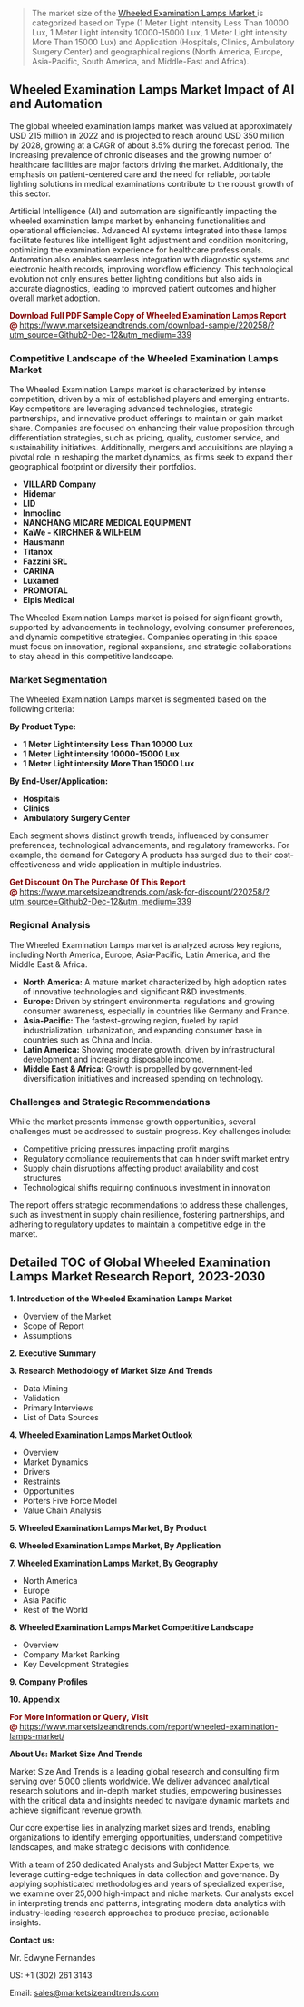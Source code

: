 <blockquote><p>The market size of the <a href="https://www.marketsizeandtrends.com/download-sample/220258/?utm_source=Github2-Dec-12&amp;utm_medium=339" target="_blank">Wheeled Examination Lamps Market </a>is categorized based on Type (1 Meter Light intensity Less Than 10000 Lux, 1 Meter Light intensity 10000-15000 Lux, 1 Meter Light intensity More Than 15000 Lux) and Application (Hospitals, Clinics, Ambulatory Surgery Center) and geographical regions (North America, Europe, Asia-Pacific, South America, and Middle-East and Africa).</p></blockquote><p><h2>Wheeled Examination Lamps Market Impact of AI and Automation</h2><p>The global wheeled examination lamps market was valued at approximately USD 215 million in 2022 and is projected to reach around USD 350 million by 2028, growing at a CAGR of about 8.5% during the forecast period. The increasing prevalence of chronic diseases and the growing number of healthcare facilities are major factors driving the market. Additionally, the emphasis on patient-centered care and the need for reliable, portable lighting solutions in medical examinations contribute to the robust growth of this sector.</p><p>Artificial Intelligence (AI) and automation are significantly impacting the wheeled examination lamps market by enhancing functionalities and operational efficiencies. Advanced AI systems integrated into these lamps facilitate features like intelligent light adjustment and condition monitoring, optimizing the examination experience for healthcare professionals. Automation also enables seamless integration with diagnostic systems and electronic health records, improving workflow efficiency. This technological evolution not only ensures better lighting conditions but also aids in accurate diagnostics, leading to improved patient outcomes and higher overall market adoption.</p></p><p><strong><span style="color: #800000;">Download Full PDF Sample Copy of Wheeled Examination Lamps Report @</span>&nbsp;</strong><a href="https://www.marketsizeandtrends.com/download-sample/220258/?utm_source=Github2-Dec-12&amp;utm_medium=339">https://www.marketsizeandtrends.com/download-sample/220258/?utm_source=Github2-Dec-12&amp;utm_medium=339</a></p><h3>Competitive Landscape of the Wheeled Examination Lamps Market</h3><p>The Wheeled Examination Lamps market is characterized by intense competition, driven by a mix of established players and emerging entrants. Key competitors are leveraging advanced technologies, strategic partnerships, and innovative product offerings to maintain or gain market share. Companies are focused on enhancing their value proposition through differentiation strategies, such as pricing, quality, customer service, and sustainability initiatives. Additionally, mergers and acquisitions are playing a pivotal role in reshaping the market dynamics, as firms seek to expand their geographical footprint or diversify their portfolios.</p><p><strong><p><ul><li>VILLARD Company </li><li> Hidemar </li><li> LID </li><li> Inmoclinc </li><li> NANCHANG MICARE MEDICAL EQUIPMENT </li><li> KaWe - KIRCHNER & WILHELM </li><li> Hausmann </li><li> Titanox </li><li> Fazzini SRL </li><li> CARINA </li><li> Luxamed </li><li> PROMOTAL </li><li> Elpis Medical</p></li></ul></p></strong></p><p>The Wheeled Examination Lamps market is poised for significant growth, supported by advancements in technology, evolving consumer preferences, and dynamic competitive strategies. Companies operating in this space must focus on innovation, regional expansions, and strategic collaborations to stay ahead in this competitive landscape.</p><h3>Market Segmentation</h3><p>The Wheeled Examination Lamps market is segmented based on the following criteria:</p><p><strong>By Product Type:</strong></p><p><strong><p><ul><li>1 Meter Light intensity Less Than 10000 Lux </li><li> 1 Meter Light intensity 10000-15000 Lux </li><li> 1 Meter Light intensity More Than 15000 Lux</p></li></ul></p></strong></p><p><strong>By End-User/Application:</strong></p><p><strong><p><ul><li>Hospitals </li><li> Clinics </li><li> Ambulatory Surgery Center</p></li></ul></p></strong></p><p>Each segment shows distinct growth trends, influenced by consumer preferences, technological advancements, and regulatory frameworks. For example, the demand for Category A products has surged due to their cost-effectiveness and wide application in multiple industries.</p><p><strong><span style="color: #800000;">Get Discount On The Purchase Of This Report @&nbsp;</span></strong><a href="https://www.marketsizeandtrends.com/ask-for-discount/220258/?utm_source=Github2-Dec-12&amp;utm_medium=339">https://www.marketsizeandtrends.com/ask-for-discount/220258/?utm_source=Github2-Dec-12&amp;utm_medium=339</a></p><h3>Regional Analysis</h3><p>The Wheeled Examination Lamps market is analyzed across key regions, including North America, Europe, Asia-Pacific, Latin America, and the Middle East &amp; Africa.</p><ul><li><strong>North America:</strong> A mature market characterized by high adoption rates of innovative technologies and significant R&amp;D investments.</li><li><strong>Europe:</strong> Driven by stringent environmental regulations and growing consumer awareness, especially in countries like Germany and France.</li><li><strong>Asia-Pacific:</strong> The fastest-growing region, fueled by rapid industrialization, urbanization, and expanding consumer base in countries such as China and India.</li><li><strong>Latin America:</strong> Showing moderate growth, driven by infrastructural development and increasing disposable income.</li><li><strong>Middle East &amp; Africa:</strong> Growth is propelled by government-led diversification initiatives and increased spending on technology.</li></ul><h3>Challenges and Strategic Recommendations</h3><p>While the market presents immense growth opportunities, several challenges must be addressed to sustain progress. Key challenges include:</p><ul><li>Competitive pricing pressures impacting profit margins</li><li>Regulatory compliance requirements that can hinder swift market entry</li><li>Supply chain disruptions affecting product availability and cost structures</li><li>Technological shifts requiring continuous investment in innovation</li></ul><p>The report offers strategic recommendations to address these challenges, such as investment in supply chain resilience, fostering partnerships, and adhering to regulatory updates to maintain a competitive edge in the market.</p><h2>Detailed TOC of Global Wheeled Examination Lamps Market Research Report, 2023-2030</h2><p><strong>1. Introduction of the Wheeled Examination Lamps Market</strong></p><ul><li>Overview of the Market</li><li>Scope of Report</li><li>Assumptions&nbsp;</li></ul><p><strong>2. Executive Summary</strong></p><p><strong>3. Research Methodology of <strong>Market Size And Trends</strong></strong></p><ul><li>Data Mining</li><li>Validation</li><li>Primary Interviews</li><li>List of Data Sources&nbsp;</li></ul><p><strong>4. Wheeled Examination Lamps Market Outlook</strong></p><ul><li>Overview</li><li>Market Dynamics</li><li>Drivers</li><li>Restraints</li><li>Opportunities</li><li>Porters Five Force Model</li><li>Value Chain Analysis&nbsp;</li></ul><p><strong>5. Wheeled Examination Lamps Market, By Product</strong></p><p><strong>6. Wheeled Examination Lamps Market, By Application</strong></p><p><strong>7. Wheeled Examination Lamps Market, By Geography</strong></p><ul><li>North America</li><li>Europe</li><li>Asia Pacific</li><li>Rest of the World&nbsp;</li></ul><p><strong>8. Wheeled Examination Lamps Market Competitive Landscape</strong></p><ul><li>Overview</li><li>Company Market Ranking</li><li>Key Development Strategies&nbsp;</li></ul><p><strong>9. Company Profiles</strong></p><p><strong>10. Appendix</strong></p><p><strong><span style="color: #800000;">For More Information or Query, Visit @&nbsp;</span></strong><a href="https://www.marketsizeandtrends.com/report/wheeled-examination-lamps-market/">https://www.marketsizeandtrends.com/report/wheeled-examination-lamps-market/</a></p><p></p><p><strong>About Us:&nbsp;Market Size And Trends</strong></p><p>Market Size And Trends&nbsp;is a leading global research and consulting firm serving over 5,000 clients worldwide. We deliver advanced analytical research solutions and in-depth market studies, empowering businesses with the critical data and insights needed to navigate dynamic markets and achieve significant revenue growth.</p><p>Our core expertise lies in analyzing market sizes and trends, enabling organizations to identify emerging opportunities, understand competitive landscapes, and make strategic decisions with confidence.</p><p>With a team of 250 dedicated Analysts and Subject Matter Experts, we leverage cutting-edge techniques in data collection and governance. By applying sophisticated methodologies and years of specialized expertise, we examine over 25,000 high-impact and niche markets. Our analysts excel in interpreting trends and patterns, integrating modern data analytics with industry-leading research approaches to produce precise, actionable insights.</p><p><strong>Contact us:</strong></p><p>Mr. Edwyne Fernandes</p><p>US: +1 (302) 261 3143</p><p>Email: <a href="mailto:sales@marketsizeandtrends.com">sales@marketsizeandtrends.com</a>&nbsp;</p>
